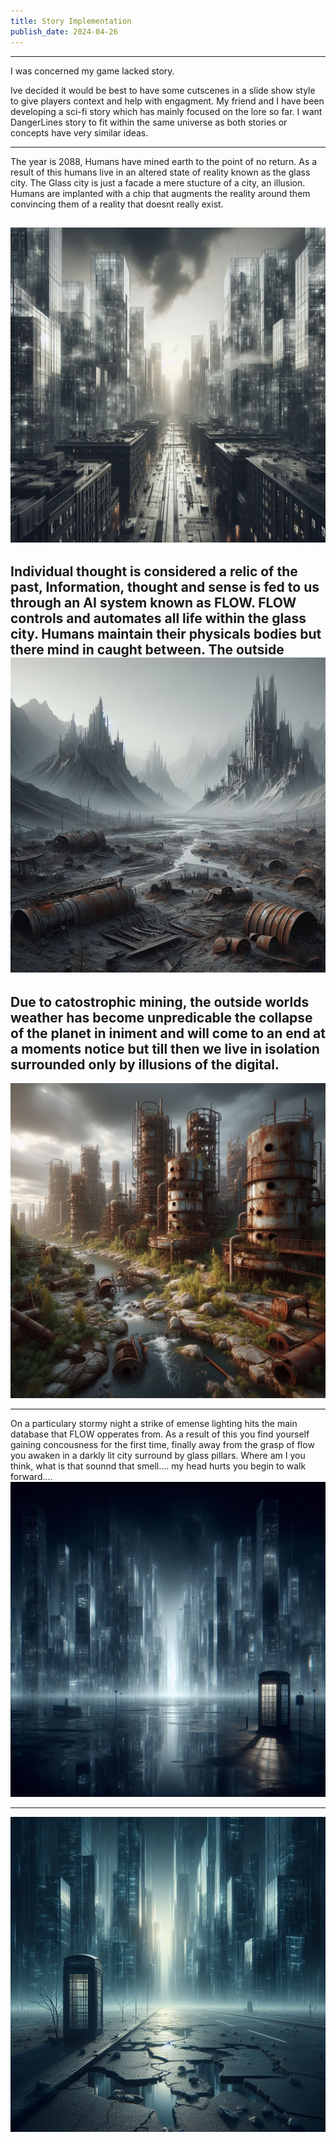 ```yaml
---
title: Story Implementation
publish_date: 2024-04-26
---
```



***
I was concerned my game lacked story.

Ive decided it would be best to have some cutscenes in a slide show style to give players context and help with engagment. My friend and I have been developing a sci-fi story which has mainly focused on the lore so far. I want DangerLines story to fit within the same universe as both stories or concepts have very similar ideas.

---
The year is 2088, Humans have mined earth to the point of no return. As a result of this humans live in an altered state of reality known as the glass city. The Glass city is just a facade a mere stucture of a city, an illusion. Humans are implanted with a chip that augments the reality around them convincing them of a reality that doesnt really exist. 

![Photo N/A](../img/Designer(2).png)
<br>
---
Individual thought is considered a relic of the past, Information, thought and sense is fed to us through an AI system known as FLOW. FLOW controls and automates all life within the glass city. Humans maintain their physicals bodies but there mind in caught between.
The outside
![Photo N/A](../img/Designer(3).png)
<br>
---
Due to catostrophic mining, the outside worlds weather has become unpredicable the collapse of the planet in iniment and will come to an end at a moments notice but till then we live in isolation surrounded only by illusions of the digital. 
---
![Photo N/A](../img/Designer(4).png)
<br>

---

On a particulary stormy night a strike of emense lighting hits the main database that FLOW opperates from. As a result of this you find yourself gaining concousness for the first time, finally away from the grasp of flow you awaken in a darkly lit city surround by glass pillars. Where am I you think, what is that sounnd that smell.... my head hurts you begin to walk forward....  
![Photo N/A](../img/Designer(5).png)
<br>

---
![Photo N/A](../img/Designer(6).png)
<br>